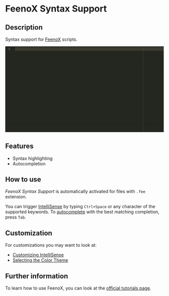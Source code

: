 # FeenoX Syntax Support

## Description
Syntax support for [FeenoX](https://www.seamplex.com/feenox/) scripts.

![Demo](https://github.com/FernandezErbes/feenox-syntax-support/blob/master/demo.gif)

## Features
- Syntax highlighting
- Autocompletion

## How to use
*FeenoX Syntax Support* is automatically activated for files with `.fee` extension.

You can trigger [IntelliSense](https://code.visualstudio.com/docs/editor/intellisense) by typing `Ctrl+Space` or any character of the supported keywords. To [autocomplete](https://code.visualstudio.com/docs/editor/intellisense#_tab-completion) with the best matching completion, press `Tab`.

## Customization
For customizations you may want to look at:
- [Customizing IntelliSense](https://code.visualstudio.com/docs/editor/intellisense#_customizing-intellisense)
- [Selecting the Color Theme](https://code.visualstudio.com/docs/getstarted/themes#_selecting-the-color-theme)

## Further information
To learn how to use FeenoX, you can look at the [official tutorials page](https://www.seamplex.com/feenox/doc/tutorials/).
